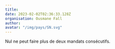 ```yaml
---
title: 
date: 2023-02-02T02:36:33.128Z
organisation: Ousmane Fall 
author: 
avatar: "/img/pays/SN.svg"
---
```


Nul ne peut faire plus de deux mandats consécutifs. 
